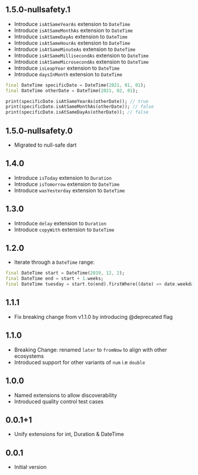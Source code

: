 ## 1.5.0-nullsafety.1
- Introduce `isAtSameYearAs` extension to `DateTime`
- Introduce `isAtSameMonthAs` extension to `DateTime`
- Introduce `isAtSameDayAs` extension to `DateTime`
- Introduce `isAtSameHourAs` extension to `DateTime`
- Introduce `isAtSameMinuteAs` extension to `DateTime`
- Introduce `isAtSameMillisecondAs` extension to `DateTime`
- Introduce `isAtSameMicrosecondAs` extension to `DateTime`
- Introduce `isLeapYear` extension to `DateTime`
- Introduce `daysInMonth` extension to `DateTime`

```dart
final DateTime specificDate = DateTime(2021, 01, 01);
final DateTime otherDate = DateTime(2021, 02, 01);

print(specificDate.isAtSameYearAs(otherDate)); // true
print(specificDate.isAtSameMonthAs(otherDate)); // false
print(specificDate.isAtSameDayAs(otherDate)); // false
```

## 1.5.0-nullsafety.0
- Migrated to null-safe dart

## 1.4.0

- Introduce `isToday` extension to `Duration`
- Introduce `isTomorrow` extension to `DateTime`
- Introduce `wasYesterday` extension to `DateTime`

## 1.3.0

- Introduce `delay` extension to `Duration`
- Introduce `copyWith` extension to `DateTime`

## 1.2.0

- Iterate through a `DateTime` range:

```dart
final DateTime start = DateTime(2019, 12, 2);
final DateTime end = start + 1.weeks;
final DateTime tuesday = start.to(end).firstWhere((date) => date.weekday == DateTime.tuesday);
```

## 1.1.1

- Fix breaking change from v1.1.0 by introducing @deprecated flag

## 1.1.0

- Breaking Change: renamed `later` to `fromNow` to align with other ecosystems
- Introduced support for other variants of `num` i.e `double`

## 1.0.0

- Named extensions to allow discoverability
- Introduced quality control test cases

## 0.0.1+1

- Unify extensions for int, Duration & DateTime

## 0.0.1

- Initial version
